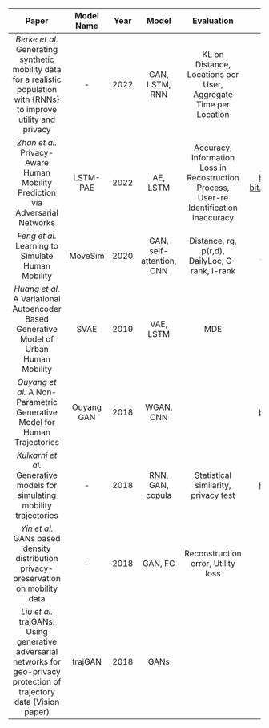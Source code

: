 |                                                         **Paper**                                                         | **Model Name** | **Year** |         **Model**        |                 **Evaluation**                 |        **Dataset**       |                 **Code**                 |
|:-------------------------------------------------------------------------------------------------------------------------:|:--------------:|:--------:|:------------------------:|:----------------------------------------------:|:------------------------:|:----------------------------------------:|
| *Berke et al.* Generating synthetic mobility data for a realistic population with {RNNs} to improve utility and privacy   | -              | 2022     | GAN, LSTM, RNN           | KL on Distance, Locations per User, Aggregate Time per Location | - | [https://github.com/aberke/lbs-data/tree/master/trajectory_synthesis](github.com/aberke/lbs-data/tree/master/trajectory_synthesis) |
| *Zhan et al.* Privacy-Aware Human Mobility Prediction via Adversarial Networks                                      | LSTM-PAE             | 2022     | AE, LSTM                 | Accuracy, Information Loss in Recostruction Process, User-re Identification Inaccuracy             | [bit.ly/Geolife](https://bit.ly/Geolife) [bit.ly/MDC-2](https://bit.ly/MDC-2) [bit.ly/Foursquare-Data](https://bit.ly/Foursquare-Data)  | -                                        |
| *Feng et al.* Learning to Simulate Human Mobility                                                                         | MoveSim        | 2020     | GAN, self-attention, CNN | Distance, rg, p(r,d), DailyLoc, G-rank, I-rank | [bit.ly/Geolife](https://bit.ly/Geolife) | [bit.ly/MoveSim](https://bit.ly/MoveSim) |
| *Huang et al.* A Variational Autoencoder Based Generative Model of Urban Human Mobility                                   | SVAE           | 2019     | VAE, LSTM                | MDE                                            | -                        | -                                        |
| *Ouyang et al.* A Non-Parametric Generative Model for Human Trajectories                                                  | Ouyang GAN     | 2018     | WGAN, CNN                |                                                | [bit.ly/MDC-2](https://bit.ly/MDC-2)   | -                                        |
| *Kulkarni et al.* Generative models for simulating mobility trajectories                                                  | -              | 2018     | RNN, GAN, copula         | Statistical similarity, privacy test           | [bit.ly/MDC-2](https://bit.ly/MDC-2)   | -                                        |
| *Yin et al.* GANs based density distribution privacy-preservation on mobility data                                        | -              | 2018     | GAN, FC                  | Reconstruction error, Utility loss             | [bit.ly/TaxiSF](https://bit.ly/TaxiSF)  | -                                        |
| *Liu et al.* trajGANs: Using generative adversarial networks for geo-privacy protection of trajectory data (Vision paper) | trajGAN        | 2018     | GANs                     | 

